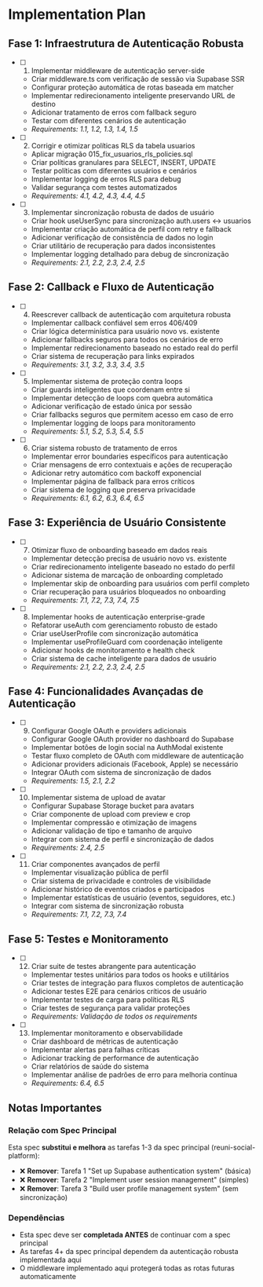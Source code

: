 # Implementation Plan

## Fase 1: Infraestrutura de Autenticação Robusta

- [ ] 1. Implementar middleware de autenticação server-side
  - Criar middleware.ts com verificação de sessão via Supabase SSR
  - Configurar proteção automática de rotas baseada em matcher
  - Implementar redirecionamento inteligente preservando URL de destino
  - Adicionar tratamento de erros com fallback seguro
  - Testar com diferentes cenários de autenticação
  - _Requirements: 1.1, 1.2, 1.3, 1.4, 1.5_

- [ ] 2. Corrigir e otimizar políticas RLS da tabela usuarios
  - Aplicar migração 015_fix_usuarios_rls_policies.sql
  - Criar políticas granulares para SELECT, INSERT, UPDATE
  - Testar políticas com diferentes usuários e cenários
  - Implementar logging de erros RLS para debug
  - Validar segurança com testes automatizados
  - _Requirements: 4.1, 4.2, 4.3, 4.4, 4.5_

- [ ] 3. Implementar sincronização robusta de dados de usuário
  - Criar hook useUserSync para sincronização auth.users ↔ usuarios
  - Implementar criação automática de perfil com retry e fallback
  - Adicionar verificação de consistência de dados no login
  - Criar utilitário de recuperação para dados inconsistentes
  - Implementar logging detalhado para debug de sincronização
  - _Requirements: 2.1, 2.2, 2.3, 2.4, 2.5_

## Fase 2: Callback e Fluxo de Autenticação

- [ ] 4. Reescrever callback de autenticação com arquitetura robusta
  - Implementar callback confiável sem erros 406/409
  - Criar lógica determinística para usuário novo vs. existente
  - Adicionar fallbacks seguros para todos os cenários de erro
  - Implementar redirecionamento baseado no estado real do perfil
  - Criar sistema de recuperação para links expirados
  - _Requirements: 3.1, 3.2, 3.3, 3.4, 3.5_

- [ ] 5. Implementar sistema de proteção contra loops
  - Criar guards inteligentes que coordenam entre si
  - Implementar detecção de loops com quebra automática
  - Adicionar verificação de estado única por sessão
  - Criar fallbacks seguros que permitem acesso em caso de erro
  - Implementar logging de loops para monitoramento
  - _Requirements: 5.1, 5.2, 5.3, 5.4, 5.5_

- [ ] 6. Criar sistema robusto de tratamento de erros
  - Implementar error boundaries específicos para autenticação
  - Criar mensagens de erro contextuais e ações de recuperação
  - Adicionar retry automático com backoff exponencial
  - Implementar página de fallback para erros críticos
  - Criar sistema de logging que preserva privacidade
  - _Requirements: 6.1, 6.2, 6.3, 6.4, 6.5_

## Fase 3: Experiência de Usuário Consistente

- [ ] 7. Otimizar fluxo de onboarding baseado em dados reais
  - Implementar detecção precisa de usuário novo vs. existente
  - Criar redirecionamento inteligente baseado no estado do perfil
  - Adicionar sistema de marcação de onboarding completado
  - Implementar skip de onboarding para usuários com perfil completo
  - Criar recuperação para usuários bloqueados no onboarding
  - _Requirements: 7.1, 7.2, 7.3, 7.4, 7.5_

- [ ] 8. Implementar hooks de autenticação enterprise-grade
  - Refatorar useAuth com gerenciamento robusto de estado
  - Criar useUserProfile com sincronização automática
  - Implementar useProfileGuard com coordenação inteligente
  - Adicionar hooks de monitoramento e health check
  - Criar sistema de cache inteligente para dados de usuário
  - _Requirements: 2.1, 2.2, 2.3, 2.4, 2.5_

## Fase 4: Funcionalidades Avançadas de Autenticação

- [ ] 9. Configurar Google OAuth e providers adicionais
  - Configurar Google OAuth provider no dashboard do Supabase
  - Implementar botões de login social na AuthModal existente
  - Testar fluxo completo de OAuth com middleware de autenticação
  - Adicionar providers adicionais (Facebook, Apple) se necessário
  - Integrar OAuth com sistema de sincronização de dados
  - _Requirements: 1.5, 2.1, 2.2_

- [ ] 10. Implementar sistema de upload de avatar
  - Configurar Supabase Storage bucket para avatars
  - Criar componente de upload com preview e crop
  - Implementar compressão e otimização de imagens
  - Adicionar validação de tipo e tamanho de arquivo
  - Integrar com sistema de perfil e sincronização de dados
  - _Requirements: 2.4, 2.5_

- [ ] 11. Criar componentes avançados de perfil
  - Implementar visualização pública de perfil
  - Criar sistema de privacidade e controles de visibilidade
  - Adicionar histórico de eventos criados e participados
  - Implementar estatísticas de usuário (eventos, seguidores, etc.)
  - Integrar com sistema de sincronização robusta
  - _Requirements: 7.1, 7.2, 7.3, 7.4_

## Fase 5: Testes e Monitoramento

- [ ] 12. Criar suite de testes abrangente para autenticação
  - Implementar testes unitários para todos os hooks e utilitários
  - Criar testes de integração para fluxos completos de autenticação
  - Adicionar testes E2E para cenários críticos de usuário
  - Implementar testes de carga para políticas RLS
  - Criar testes de segurança para validar proteções
  - _Requirements: Validação de todos os requirements_

- [ ] 13. Implementar monitoramento e observabilidade
  - Criar dashboard de métricas de autenticação
  - Implementar alertas para falhas críticas
  - Adicionar tracking de performance de autenticação
  - Criar relatórios de saúde do sistema
  - Implementar análise de padrões de erro para melhoria contínua
  - _Requirements: 6.4, 6.5_

## Notas Importantes

### Relação com Spec Principal
Esta spec **substitui e melhora** as tarefas 1-3 da spec principal (reuni-social-platform):
- ❌ **Remover**: Tarefa 1 "Set up Supabase authentication system" (básica)
- ❌ **Remover**: Tarefa 2 "Implement user session management" (simples)  
- ❌ **Remover**: Tarefa 3 "Build user profile management system" (sem sincronização)

### Dependências
- Esta spec deve ser **completada ANTES** de continuar com a spec principal
- As tarefas 4+ da spec principal dependem da autenticação robusta implementada aqui
- O middleware implementado aqui protegerá todas as rotas futuras automaticamente
